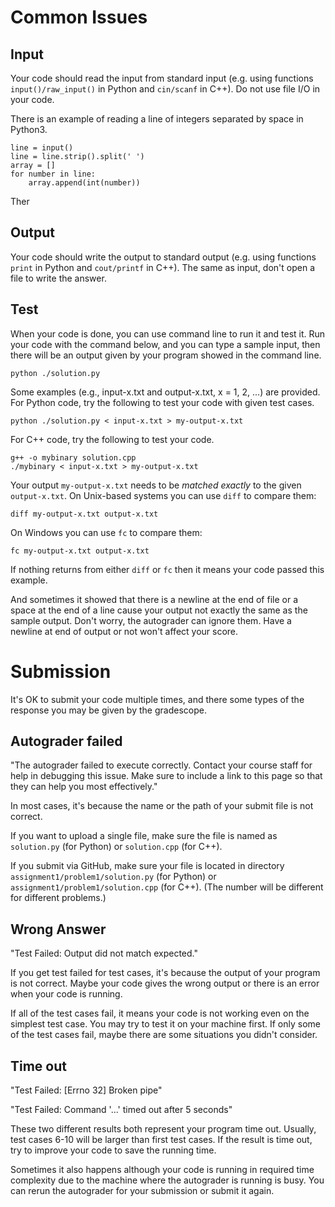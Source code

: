 # Common Issues

## Input

Your code should read the input from standard input (e.g. 
using functions `input()/raw_input()` in Python and `cin/scanf` in C++). Do not use file I/O in your code. 

There is an example of reading a line of integers separated by space in Python3.

```
line = input()
line = line.strip().split(' ')
array = []
for number in line:
	array.append(int(number))

```

Ther
## Output

Your code should write the output to standard output (e.g. using functions `print` in Python and `cout/printf` in C++). The same as input, don't open a file to write the answer.


## Test
When your code is done, you can use command line to run it and test it. Run your code with the command below, and you can type a sample input, then there will be an output given by your program showed in the command line.

```
python ./solution.py
```

Some examples (e.g., input-x.txt and output-x.txt, x = 1, 2, ...) are provided. 
For Python code, try the following to test your code with given test cases.
```
python ./solution.py < input-x.txt > my-output-x.txt
```
For C++ code, try the following to test your code.
```
g++ -o mybinary solution.cpp
./mybinary < input-x.txt > my-output-x.txt
```

Your output `my-output-x.txt` needs to be *matched exactly* to the given `output-x.txt`.
On Unix-based systems you can use `diff` to compare them:
```
diff my-output-x.txt output-x.txt
```
On Windows you can use `fc` to compare them:
```
fc my-output-x.txt output-x.txt
```
If nothing returns from either `diff` or `fc` then it means your code passed this example.

And sometimes it showed that there is a newline at the end of file or a space at the end of a line cause your output not exactly the same as the sample output. Don't worry, the autograder can ignore them. Have a newline at end of output or not won't affect your score.

## 

# Submission

It's OK to submit your code multiple times, and there some types of the response you may be given by the gradescope.


## Autograder failed
"The autograder failed to execute correctly. Contact your course staff for help in debugging this issue. Make sure to include a link to this page so that they can help you most effectively."

In most cases, it's because the name or the path of your submit file is not correct. 

If you want to upload a single file, make sure the file is named as `solution.py` (for Python) or `solution.cpp` (for C++).

If you submit via GitHub, make sure your file is located in directory `assignment1/problem1/solution.py` (for Python) or `assignment1/problem1/solution.cpp` (for C++). (The number will be different for different problems.)


## Wrong Answer

"Test Failed: Output did not match expected." 

If you get test failed for test cases, it's because the output of your program is not correct. Maybe your code gives the wrong output or there is an error when your code is running.

If all of the test cases fail, it means your code is not working even on the simplest test case. You may try to test it on your machine first. If only some of the test cases fail, maybe there are some situations you didn't consider.

## Time out
"Test Failed: [Errno 32] Broken pipe"

"Test Failed: Command '...' timed out after 5 seconds"

These two different results both represent your program time out. Usually, test cases 6-10 will be larger than first test cases. If the result is time out, try to improve your code to save the running time. 

Sometimes it also happens although your code is running in required time complexity due to the machine where the autograder is running is busy. You can rerun the autograder for your submission or submit it again.
